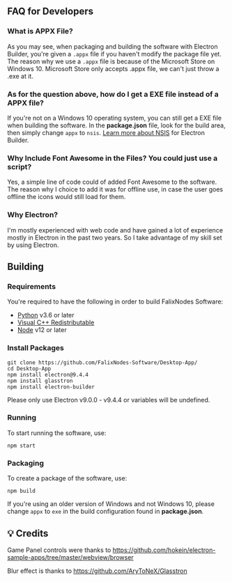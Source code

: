 ## FAQ for Developers
### What is APPX File?
As you may see, when packaging and building the software with Electron Builder, you're given a `.appx` file if you haven't modify the package file yet.
The reason why we use a `.appx` file is because of the Microsoft Store on Windows 10. Microsoft Store only accepts .appx file, we can't just throw a .exe at it. 

### As for the question above, how do I get a EXE file instead of a APPX file?
If you're not on a Windows 10 operating system, you can still get a EXE file when building the software.
In the __package.json__ file, look for the build area, then simply change `appx` to `nsis`.
[Learn more about NSIS](https://www.electron.build/configuration/nsis) for Electron Builder.

### Why Include Font Awesome in the Files? You could just use a script?
Yes, a simple line of code could of added Font Awesome to the software.
The reason why I choice to add it was for offline use, in case the user goes offline the icons would still load for them.

### Why Electron?
I'm mostly experienced with web code and have gained a lot of experience mostly in Electron in the past two years.
So I take advantage of my skill set by using Electron.

## Building
### Requirements

You're required to have the following in order to build FalixNodes Software:
 - [Python](https://www.python.org/downloads/) v3.6 or later
 - [Visual C++ Redistributable](https://support.microsoft.com/en-us/topic/the-latest-supported-visual-c-downloads-2647da03-1eea-4433-9aff-95f26a218cc0)
 - [Node](https://nodejs.org/en/download/) v12 or later

### Install Packages
```
git clone https://github.com/FalixNodes-Software/Desktop-App/
cd Desktop-App
npm install electron@9.4.4
npm install glasstron
npm install electron-builder
```
Please only use Electron v9.0.0 - v9.4.4 or variables will be undefined.

### Running
To start running the software, use:
```
npm start
```
### Packaging
To create a package of the software, use:
```
npm build
```

If you're using an older version of Windows and not Windows 10, please change `appx` to `exe` in the build configuration found in __package.json__.

## 💡 Credits
Game Panel controls were thanks to https://github.com/hokein/electron-sample-apps/tree/master/webview/browser

Blur effect is thanks to https://github.com/AryToNeX/Glasstron
